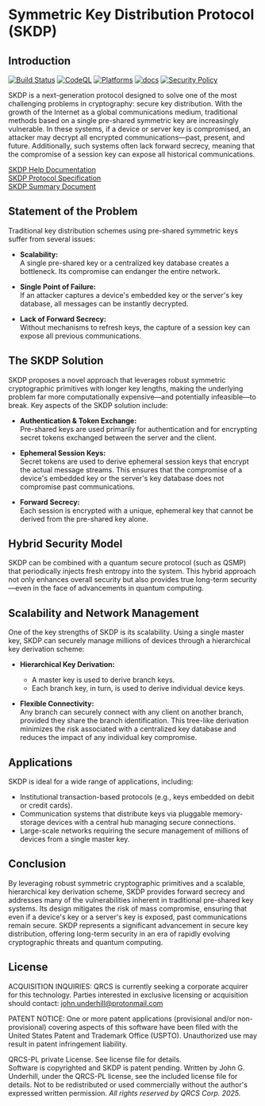 # Symmetric Key Distribution Protocol (SKDP)

## Introduction

[![Build Status](https://github.com/QRCS-CORP/SKDP/actions/workflows/codeql-analysis.yml/badge.svg)](https://github.com/QRCS-CORP/SKDP/actions/workflows/codeql-analysis.yml)
[![CodeQL](https://github.com/QRCS-CORP/SKDP/actions/workflows/codeql-analysis.yml/badge.svg)](https://github.com/QRCS-CORP/SKDP/actions/workflows/codeql-analysis.yml)
[![Platforms](https://img.shields.io/badge/platforms-Linux%20|%20macOS%20|%20Windows-blue)](#)
[![docs](https://img.shields.io/badge/docs-online-brightgreen)](https://qrcs-corp.github.io/SKDP/)
[![Security Policy](https://img.shields.io/badge/security-policy-blue)](https://github.com/QRCS-CORP/SKDP/security/policy)

SKDP is a next-generation protocol designed to solve one of the most challenging problems in cryptography: secure key distribution. With the growth of the Internet as a global communications medium, traditional methods based on a single pre-shared symmetric key are increasingly vulnerable. In these systems, if a device or server key is compromised, an attacker may decrypt all encrypted communications—past, present, and future. Additionally, such systems often lack forward secrecy, meaning that the compromise of a session key can expose all historical communications.

[SKDP Help Documentation](https://qrcs-corp.github.io/SKDP/)  
[SKDP Protocol Specification](https://qrcs-corp.github.io/SKDP/pdf/SKDP_Specification.pdf)  
[SKDP Summary Document](https://qrcs-corp.github.io/SKDP/pdf/SKDP_Summary.pdf)  

## Statement of the Problem

Traditional key distribution schemes using pre-shared symmetric keys suffer from several issues:

- **Scalability:**  
  A single pre-shared key or a centralized key database creates a bottleneck. Its compromise can endanger the entire network.

- **Single Point of Failure:**  
  If an attacker captures a device's embedded key or the server's key database, all messages can be instantly decrypted.

- **Lack of Forward Secrecy:**  
  Without mechanisms to refresh keys, the capture of a session key can expose all previous communications.

## The SKDP Solution

SKDP proposes a novel approach that leverages robust symmetric cryptographic primitives with longer key lengths, making the underlying problem far more computationally expensive—and potentially infeasible—to break. Key aspects of the SKDP solution include:

- **Authentication & Token Exchange:**  
  Pre-shared keys are used primarily for authentication and for encrypting secret tokens exchanged between the server and the client.

- **Ephemeral Session Keys:**  
  Secret tokens are used to derive ephemeral session keys that encrypt the actual message streams. This ensures that the compromise of a device's embedded key or the server's key database does not compromise past communications.

- **Forward Secrecy:**  
  Each session is encrypted with a unique, ephemeral key that cannot be derived from the pre-shared key alone.

## Hybrid Security Model

SKDP can be combined with a quantum secure protocol (such as QSMP) that periodically injects fresh entropy into the system. This hybrid approach not only enhances overall security but also provides true long-term security—even in the face of advancements in quantum computing.

## Scalability and Network Management

One of the key strengths of SKDP is its scalability. Using a single master key, SKDP can securely manage millions of devices through a hierarchical key derivation scheme:

- **Hierarchical Key Derivation:**  
  - A master key is used to derive branch keys.
  - Each branch key, in turn, is used to derive individual device keys.
  
- **Flexible Connectivity:**  
  Any branch can securely connect with any client on another branch, provided they share the branch identification. This tree-like derivation minimizes the risk associated with a centralized key database and reduces the impact of any individual key compromise.

## Applications

SKDP is ideal for a wide range of applications, including:

- Institutional transaction-based protocols (e.g., keys embedded on debit or credit cards).
- Communication systems that distribute keys via pluggable memory-storage devices with a central hub managing secure connections.
- Large-scale networks requiring the secure management of millions of devices from a single master key.

## Conclusion

By leveraging robust symmetric cryptographic primitives and a scalable, hierarchical key derivation scheme, SKDP provides forward secrecy and addresses many of the vulnerabilities inherent in traditional pre-shared key systems. Its design mitigates the risk of mass compromise, ensuring that even if a device's key or a server's key is exposed, past communications remain secure. SKDP represents a significant advancement in secure key distribution, offering long-term security in an era of rapidly evolving cryptographic threats and quantum computing.

## License

ACQUISITION INQUIRIES:
QRCS is currently seeking a corporate acquirer for this technology.
Parties interested in exclusive licensing or acquisition should contact:
john.underhill@protonmail.com  

PATENT NOTICE:
One or more patent applications (provisional and/or non-provisional) covering aspects of this software have been filed with the United States Patent and 
Trademark Office (USPTO). Unauthorized use may result in patent infringement liability.  

QRCS-PL private License. See license file for details.  
Software is copyrighted and SKDP is patent pending.
Written by John G. Underhill, under the QRCS-PL license, see the included license file for details. 
Not to be redistributed or used commercially without the author's expressed written permission. 
_All rights reserved by QRCS Corp. 2025._

